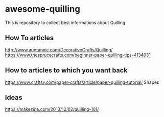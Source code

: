 # awesome-quilling
This is repository to collect best informations about Quilling
  
## How To articles 
http://www.auntannie.com/DecorativeCrafts/Quilling/  
https://www.thesprucecrafts.com/beginner-paper-quilling-tips-4134031  
  
## How to articles to which you want back
https://www.craftsy.com/paper-crafts/article/paper-quilling-tutorial/ Shapes
  
## Ideas  
https://makezine.com/2013/10/02/quilling-101/
